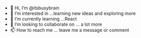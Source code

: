 - 👋 Hi, I’m @itsbusybrain
- 👀 I’m interested in ...learning new ideas and exploring more
- 🌱 I’m currently learning ...React
- 💞️ I’m looking to collaborate on ... a lot more
- 📫 How to reach me ... leave me a message or comment 

<!---
itsbusybrain/itsbusybrain is a ✨ special ✨ repository because its `README.md` (this file) appears on your GitHub profile.
You can click the Preview link to take a look at your changes.
--->
